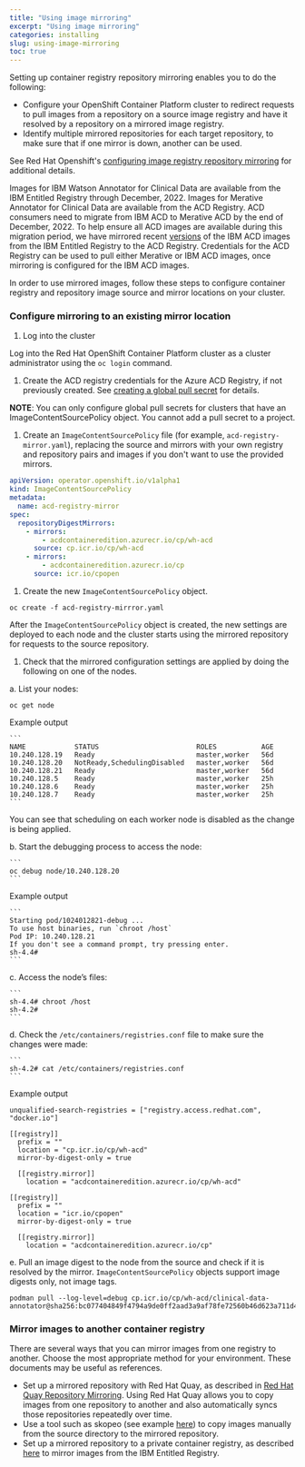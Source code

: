 ```yaml
---
title: "Using image mirroring"
excerpt: "Using image mirroring"
categories: installing
slug: using-image-mirroring
toc: true
---
```


Setting up container registry repository mirroring enables you to do the following:

- Configure your OpenShift Container Platform cluster to redirect requests to pull images from a repository on a source image registry and have it resolved by a repository on a mirrored image registry.
- Identify multiple mirrored repositories for each target repository, to make sure that if one mirror is down, another can be used.

See Red Hat Openshift's [configuring image registry repository mirroring](https://docs.openshift.com/container-platform/4.8/openshift_images/image-configuration.html#images-configuration-registry-mirror_image-configuration) for additional details.

Images for IBM Watson Annotator for Clinical Data are available from the IBM Entitled Registry through December, 2022. Images for Merative Annotator for Clinical Data are available from the ACD Registry. ACD consumers need to migrate from IBM ACD to Merative ACD by the end of December, 2022. To help ensure all ACD images are available during this migration period, we have mirrored recent [versions](https://github.com/merative/acd-containers/blob/master/CHANGELOG.md#releases) of the IBM ACD images from the IBM Entitled Registry to the ACD Registry. Credentials for the ACD Registry can be used to pull either Merative or IBM ACD images, once mirroring is configured for the IBM ACD images.

In order to use mirrored images, follow these steps to configure container registry and repository image source and mirror locations on your cluster.

### Configure mirroring to an existing mirror location

1. Log into the cluster

  Log into the Red Hat OpenShift Container Platform cluster as a cluster administrator using the `oc login` command.

1. Create the ACD registry credentials for the Azure ACD Registry, if not previously created. See [creating a global pull secret](/installing/installing/#ibm-entitled-registry-pull-secret) for details.

  **NOTE**: You can only configure global pull secrets for clusters that have an ImageContentSourcePolicy object. You cannot add a pull secret to a project.

1. Create an `ImageContentSourcePolicy` file (for example, `acd-registry-mirror.yaml`), replacing the source and mirrors with your own registry and repository pairs and images if you don't want to use the provided mirrors.

  ```yaml acd-registry-mirror.yaml
  apiVersion: operator.openshift.io/v1alpha1
  kind: ImageContentSourcePolicy
  metadata:
    name: acd-registry-mirror
  spec:
    repositoryDigestMirrors:
      - mirrors:
          - acdcontaineredition.azurecr.io/cp/wh-acd
        source: cp.icr.io/cp/wh-acd
      - mirrors:
          - acdcontaineredition.azurecr.io/cp
        source: icr.io/cpopen
  ```

1. Create the new `ImageContentSourcePolicy` object.

  ```
  oc create -f acd-registry-mirrror.yaml
  ```

  After the `ImageContentSourcePolicy` object is created, the new settings are deployed to each node and the cluster starts using the mirrored repository for requests to the source repository.

1. Check that the mirrored configuration settings are applied by doing the following on one of the nodes.

  a. List your nodes:

  ```
  oc get node
  ```

  Example output

    ```
    NAME            STATUS                        ROLES           AGE
    10.240.128.19   Ready                         master,worker   56d
    10.240.128.20   NotReady,SchedulingDisabled   master,worker   56d
    10.240.128.21   Ready                         master,worker   56d
    10.240.128.5    Ready                         master,worker   25h
    10.240.128.6    Ready                         master,worker   25h
    10.240.128.7    Ready                         master,worker   25h
    ```

  You can see that scheduling on each worker node is disabled as the change is being applied.

  b. Start the debugging process to access the node:

    ```
    oc debug node/10.240.128.20
    ```

  Example output

    ```
    Starting pod/1024012821-debug ...
    To use host binaries, run `chroot /host`
    Pod IP: 10.240.128.21
    If you don't see a command prompt, try pressing enter.
    sh-4.4#
    ```

  c. Access the node’s files:

    ```
    sh-4.4# chroot /host
    sh-4.2#
    ```

  d. Check the `/etc/containers/registries.conf` file to make sure the changes were made:

    ```
    sh-4.2# cat /etc/containers/registries.conf
    ```

  Example output

  ```
  unqualified-search-registries = ["registry.access.redhat.com", "docker.io"]

  [[registry]]
    prefix = ""
    location = "cp.icr.io/cp/wh-acd"
    mirror-by-digest-only = true

    [[registry.mirror]]
      location = "acdcontaineredition.azurecr.io/cp/wh-acd"

  [[registry]]
    prefix = ""
    location = "icr.io/cpopen"
    mirror-by-digest-only = true

    [[registry.mirror]]
      location = "acdcontaineredition.azurecr.io/cp"
  ```

  e. Pull an image digest to the node from the source and check if it is resolved by the mirror. `ImageContentSourcePolicy` objects support image digests only, not image tags.

  ```
  podman pull --log-level=debug cp.icr.io/cp/wh-acd/clinical-data-annotator@sha256:bc077404849f4794a9de0ff2aad3a9af78fe72560b46d623a711d42927e5c955
  ```

### Mirror images to another container registry

There are several ways that you can mirror images from one registry to another. Choose the most appropriate method for your environment. These documents may be useful as references.
- Set up a mirrored repository with Red Hat Quay, as described in [Red Hat Quay Repository Mirroring](https://access.redhat.com/documentation/en-us/red_hat_quay/3/html/manage_red_hat_quay/repo-mirroring-in-red-hat-quay). Using Red Hat Quay allows you to copy images from one repository to another and also automatically syncs those repositories repeatedly over time.
- Use a tool such as skopeo (see example [here](https://docs.openshift.com/container-platform/4.8/openshift_images/image-configuration.html#images-configuration-registry-mirror_image-configuration)) to copy images manually from the source directory to the mirrored repository.
- Set up a mirrored repository to a private container registry, as described [here](https://www.ibm.com/docs/en/cloud-paks/cp-data/4.0?topic=tasks-mirroring-images-your-private-container-registry) to mirror images from the IBM Entitled Registry.
